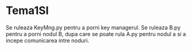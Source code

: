 # Tema1SI
Se ruleaza KeyMng.py pentru a porni key managerul.
Se ruleaza B.py pentru a porni nodul B, dupa care se poate rula A.py pentru nodul a si a incepe comunicarea intre noduri.
